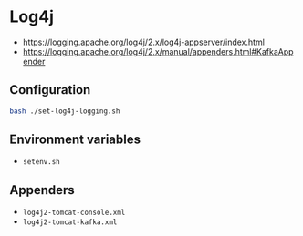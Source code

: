 # Log4j

- https://logging.apache.org/log4j/2.x/log4j-appserver/index.html
- https://logging.apache.org/log4j/2.x/manual/appenders.html#KafkaAppender

## Configuration

```bash
bash ./set-log4j-logging.sh
```

## Environment variables

- `setenv.sh`

## Appenders

- `log4j2-tomcat-console.xml`
- `log4j2-tomcat-kafka.xml`
